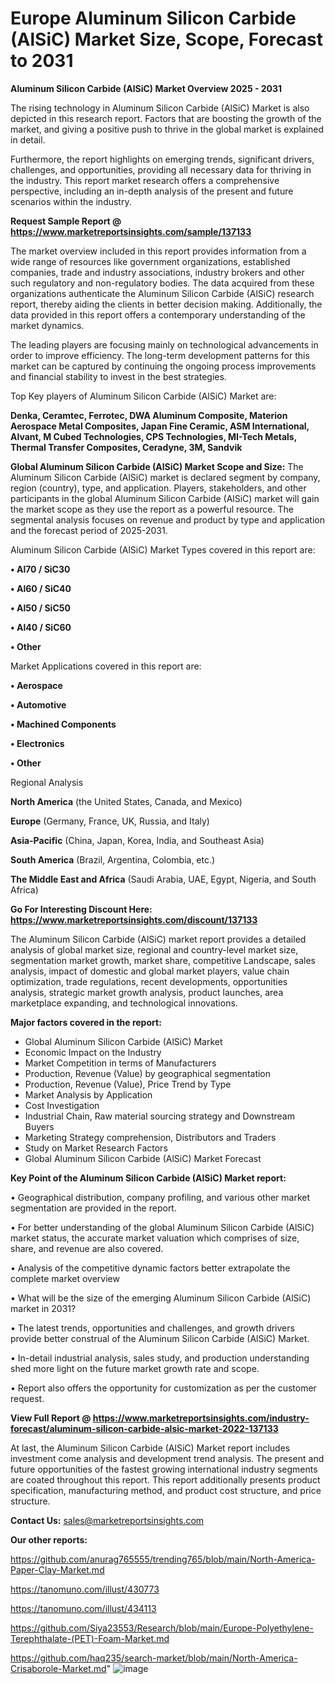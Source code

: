 # Europe Aluminum Silicon Carbide (AlSiC) Market Size, Scope, Forecast to 2031

<Strong> Aluminum Silicon Carbide (AlSiC) Market Overview 2025 - 2031</strong>

The rising technology in Aluminum Silicon Carbide (AlSiC) Market is also depicted in this research report. Factors that are boosting the growth of the market, and giving a positive push to thrive in the global market is explained in detail.

Furthermore, the report highlights on emerging trends, significant drivers, challenges, and opportunities, providing all necessary data for thriving in the industry. This report market research offers a comprehensive perspective, including an in-depth analysis of the present and future scenarios within the industry.

<strong>Request Sample Report @ <a href=https://www.marketreportsinsights.com/sample/137133>https://www.marketreportsinsights.com/sample/137133</a></strong>

The market overview included in this report provides information from a wide range of resources like government organizations, established companies, trade and industry associations, industry brokers and other such regulatory and non-regulatory bodies. The data acquired from these organizations authenticate the Aluminum Silicon Carbide (AlSiC) research report, thereby aiding the clients in better decision making. Additionally, the data provided in this report offers a contemporary understanding of the market dynamics.

The leading players are focusing mainly on technological advancements in order to improve efficiency. The long-term development patterns for this market can be captured by continuing the ongoing process improvements and financial stability to invest in the best strategies.

Top Key players of Aluminum Silicon Carbide (AlSiC) Market are:

<strong>Denka, Ceramtec, Ferrotec, DWA Aluminum Composite, Materion Aerospace Metal Composites, Japan Fine Ceramic, ASM International, Alvant, M Cubed Technologies, CPS Technologies, MI-Tech Metals, Thermal Transfer Composites, Ceradyne, 3M, Sandvik</strong>

<strong><b>Global Aluminum Silicon Carbide (AlSiC) Market Scope and Size:</b></strong>
The Aluminum Silicon Carbide (AlSiC) market is declared segment by company, region (country), type, and application. Players, stakeholders, and other participants in the global Aluminum Silicon Carbide (AlSiC) market will gain the market scope as they use the report as a powerful resource. The segmental analysis focuses on revenue and product by type and application and the forecast period of 2025-2031.

Aluminum Silicon Carbide (AlSiC) Market Types covered in this report are:

<strong>• Al70 / SiC30

• Al60 / SiC40

• Al50 / SiC50

• Al40 / SiC60

• Other</strong>

Market Applications covered in this report are:

<strong>• Aerospace

• Automotive

• Machined Components

• Electronics

• Other</strong> 

Regional Analysis

<strong>North America</strong> (the United States, Canada, and Mexico)

<strong>Europe</strong> (Germany, France, UK, Russia, and Italy)

<strong>Asia-Pacific</strong> (China, Japan, Korea, India, and Southeast Asia)

<strong>South America</strong> (Brazil, Argentina, Colombia, etc.)

<strong>The Middle East and Africa</strong> (Saudi Arabia, UAE, Egypt, Nigeria, and South Africa)

<strong>Go For Interesting Discount Here: <a href=https://www.marketreportsinsights.com/discount/137133>https://www.marketreportsinsights.com/discount/137133</a></strong>

The Aluminum Silicon Carbide (AlSiC) market report provides a detailed analysis of global market size, regional and country-level market size, segmentation market growth, market share, competitive Landscape, sales analysis, impact of domestic and global market players, value chain optimization, trade regulations, recent developments, opportunities analysis, strategic market growth analysis, product launches, area marketplace expanding, and technological innovations.

<strong><b>Major factors covered in the report:</b></strong>
<ul>
  <li>Global Aluminum Silicon Carbide (AlSiC) Market </li>
  <li>Economic Impact on the Industry</li>
  <li>Market Competition in terms of Manufacturers</li>
  <li>Production, Revenue (Value) by geographical segmentation</li>
  <li>Production, Revenue (Value), Price Trend by Type</li>
  <li>Market Analysis by Application</li>
  <li>Cost Investigation</li>
  <li>Industrial Chain, Raw material sourcing strategy and Downstream Buyers</li>
  <li>Marketing Strategy comprehension, Distributors and Traders</li>
  <li>Study on Market Research Factors</li>
  <li>Global Aluminum Silicon Carbide (AlSiC) Market Forecast</li>
</ul>

<strong><b>Key Point of the Aluminum Silicon Carbide (AlSiC) Market report:</b></strong>

• Geographical distribution, company profiling, and various other market segmentation are provided in the report.

• For better understanding of the global Aluminum Silicon Carbide (AlSiC) market status, the accurate market valuation which comprises of size, share, and revenue are also covered.

• Analysis of the competitive dynamic factors better extrapolate the complete market overview

• What will be the size of the emerging Aluminum Silicon Carbide (AlSiC) market in 2031?

• The latest trends, opportunities and challenges, and growth drivers provide better construal of the Aluminum Silicon Carbide (AlSiC) Market.

• In-detail industrial analysis, sales study, and production understanding shed more light on the future market growth rate and scope.

• Report also offers the opportunity for customization as per the customer request.

<strong><b>View Full Report @ <a href=https://www.marketreportsinsights.com/industry-forecast/aluminum-silicon-carbide-alsic-market-2022-137133>https://www.marketreportsinsights.com/industry-forecast/aluminum-silicon-carbide-alsic-market-2022-137133</a></b></strong>


At last, the Aluminum Silicon Carbide (AlSiC) Market report includes investment come analysis and development trend analysis. The present and future opportunities of the fastest growing international industry segments are coated throughout this report. This report additionally presents product specification, manufacturing method, and product cost structure, and price structure.

<strong>Contact Us:</strong>
sales@marketreportsinsights.com

<strong>Our other reports:</strong>

<a href=https://github.com/anurag765555/trending765/blob/main/North-America-Paper-Clay-Market.md>https://github.com/anurag765555/trending765/blob/main/North-America-Paper-Clay-Market.md</a>

<a href=https://tanomuno.com/illust/430773>https://tanomuno.com/illust/430773</a>

<a href=https://tanomuno.com/illust/434113>https://tanomuno.com/illust/434113</a>

<a href=https://github.com/Siya23553/Research/blob/main/Europe-Polyethylene-Terephthalate-(PET)-Foam-Market.md>https://github.com/Siya23553/Research/blob/main/Europe-Polyethylene-Terephthalate-(PET)-Foam-Market.md</a>

<a href=https://github.com/haq235/search-market/blob/main/North-America-Crisaborole-Market.md>https://github.com/haq235/search-market/blob/main/North-America-Crisaborole-Market.md</a>"
![image](https://github.com/user-attachments/assets/c0b5ade1-a11a-46ea-b2d5-ee3e1d718b51)
